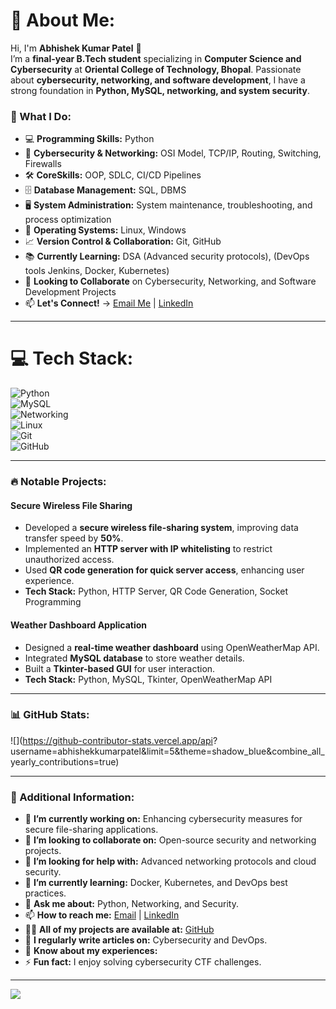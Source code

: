 # 💫 About Me:
Hi, I'm **Abhishek Kumar Patel** 👋  
I’m a **final-year B.Tech student** specializing in **Computer Science and Cybersecurity** at **Oriental College of Technology, Bhopal**. Passionate about **cybersecurity, networking, and software development**, I have a strong foundation in **Python, MySQL, networking, and system security**.  

### 🚀 What I Do:
- 💻 **Programming Skills:** Python  
- 🔐 **Cybersecurity & Networking:** OSI Model, TCP/IP, Routing, Switching, Firewalls  
- 🛠 **CoreSkills:** OOP, SDLC, CI/CD Pipelines  
- 🗄️ **Database Management:** SQL, DBMS  
- 🖥 **System Administration:** System maintenance, troubleshooting, and process optimization  
- 🔧 **Operating Systems:** Linux, Windows  
- 📈 **Version Control & Collaboration:** Git, GitHub  
- 📚 **Currently Learning:**  DSA  (Advanced security protocols), (DevOps tools Jenkins, Docker, Kubernetes)
- 👯 **Looking to Collaborate** on Cybersecurity, Networking, and Software Development Projects  
- 📫 **Let's Connect!** → [Email Me](mailto:abhishekkumarpatel.ac.in2@gmail.com) | [LinkedIn](https://www.linkedin.com/in/abhishek-kumar-patel-917ab3225/)  

---

# 💻 Tech Stack:
![Python](https://img.shields.io/badge/python-3670A0?style=plastic&logo=python&logoColor=ffdd54)  
![MySQL](https://img.shields.io/badge/mysql-4479A1.svg?style=plastic&logo=mysql&logoColor=white)  
![Networking](https://img.shields.io/badge/networking-00599C.svg?style=plastic&logo=cisco&logoColor=white)  
![Linux](https://img.shields.io/badge/linux-FCC624?style=plastic&logo=linux&logoColor=black)  
![Git](https://img.shields.io/badge/git-%23F05033.svg?style=plastic&logo=git&logoColor=white)  
![GitHub](https://img.shields.io/badge/github-%23121011.svg?style=plastic&logo=github&logoColor=white)  

---

### 🔥 Notable Projects:
#### **Secure Wireless File Sharing**  
- Developed a **secure wireless file-sharing system**, improving data transfer speed by **50%**.  
- Implemented an **HTTP server with IP whitelisting** to restrict unauthorized access.  
- Used **QR code generation for quick server access**, enhancing user experience.  
- **Tech Stack:** Python, HTTP Server, QR Code Generation, Socket Programming  

#### **Weather Dashboard Application**  
- Designed a **real-time weather dashboard** using OpenWeatherMap API.  
- Integrated **MySQL database** to store weather details.  
- Built a **Tkinter-based GUI** for user interaction.  
- **Tech Stack:** Python, MySQL, Tkinter, OpenWeatherMap API  

---

### 📊 GitHub Stats:
![](https://github-contributor-stats.vercel.app/api? username=abhishekkumarpatel&limit=5&theme=shadow_blue&combine_all_yearly_contributions=true)  

---

### 📌 Additional Information:
- 🔭 **I’m currently working on:** Enhancing cybersecurity measures for secure file-sharing applications.  
- 👯 **I’m looking to collaborate on:** Open-source security and networking projects.  
- 🤝 **I’m looking for help with:** Advanced networking protocols and cloud security.  
- 🌱 **I’m currently learning:** Docker, Kubernetes, and DevOps best practices.  
- 💬 **Ask me about:** Python, Networking, and Security.  
- 📫 **How to reach me:** [Email](mailto:abhishekkumarpatel.ac.in2@gmail.com) | [LinkedIn](https://www.linkedin.com/in/abhishek-kumar-patel-917ab3225/)  
- 👨‍💻 **All of my projects are available at:** [GitHub](https://github.com/abhishekkumarpatel)  
- 📝 **I regularly write articles on:** Cybersecurity and DevOps.  
- 📄 **Know about my experiences:** 
- ⚡ **Fun fact:** I enjoy solving cybersecurity CTF challenges.  

---

[![](https://visitcount.itsvg.in/api?id=abhishekkumarpatel&icon=0&color=0)](https://visitcount.itsvg.in)  

<!-- Proudly created with GPRM ( https://gprm.itsvg.in ) -->
